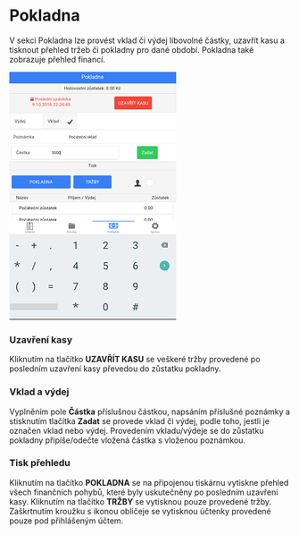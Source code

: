 # Pokladna

V sekci Pokladna lze provést vklad či výdej libovolné částky, uzavřít kasu a tisknout přehled tržeb či pokladny pro dané období. Pokladna také zobrazuje přehled financí. 

![](deposit.png)

### Uzavření kasy 

Kliknutím na tlačítko **UZAVŘÍT KASU** se veškeré tržby provedené po posledním uzavření kasy převedou do zůstatku pokladny. 

### Vklad a výdej 

Vyplněním pole **Částka** příslušnou částkou, napsáním příslušné poznámky a stisknutím tlačítka **Zadat** se provede vklad či výdej, podle toho, jestli je označen vklad nebo výdej. 
Provedením vkladu/výdeje se do zůstatku pokladny připíše/odečte vložená částka s vloženou poznámkou.   

### Tisk přehledu 

Kliknutím na tlačítko **POKLADNA** se na připojenou tiskárnu vytiskne přehled všech finančních pohybů, které byly uskutečněny po posledním uzavření kasy. 
Kliknutím na tlačítko **TRŽBY** se vytisknou pouze provedené tržby. Zaškrtnutím kroužku s ikonou obličeje se vytisknou účtenky provedené pouze pod přihlášeným účtem.
